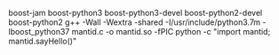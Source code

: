 boost-jam
boost-python3
boost-python3-devel
boost-python2-devel
boost-python2
g++ -Wall -Wextra -shared -I/usr/include/python3.7m -lboost_python37 mantid.c -o mantid.so -fPIC
python -c "import mantid; mantid.sayHello()"
